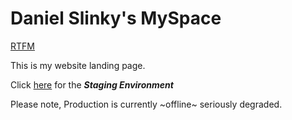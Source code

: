 # Daniel Slinky's MySpace

[RTFM](https://rtfm.danslinky.co.uk)

This is my website landing page.

Click [here](https://danslinky.github.io/danslinky.co.uk/) for the _**Staging Environment**_

Please note, Production is currently ~offline~ seriously degraded. 
